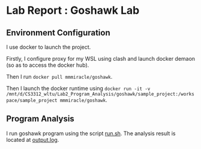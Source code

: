 # Lab Report : Goshawk Lab

## Environment Configuration

I use docker to launch the project.

Firstly, I configure proxy for my WSL using clash and launch docker demaon (so as to access the docker hub).

Then I run `docker pull mmmiracle/goshawk`.

Then I launch the docker runtime using `docker run -it -v /mnt/d/CS3312_wltu/Lab2_Program_Analysis/goshawk/sample_project:/workspace/sample_project mmmiracle/goshawk`.

## Program Analysis

I run goshawk program using the script [run.sh](run.sh). The analysis result is located at [output.log](output.log).